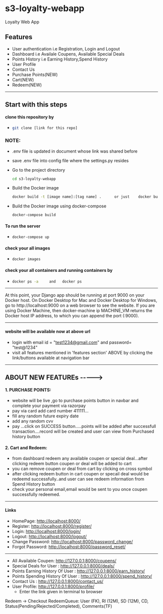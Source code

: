 # s3-loyalty-webapp
Loyalty Web App

## Features
- User authentication i.e Registration, Login and Logout
- Dashboard i.e Availale Coupens, Available Special Deals
- Points History i.e Earning History,Spend History
- User Profile 
- Contact Us
- Purchase Points(NEW)
- Cart(NEW)
- Redeem(NEW)

- ----------------------------------------------------------------------------------------------
## Start with this steps

#### clone this repository by 

- ```bash
  git clone [link for this repo]
  ```
 
 ### NOTE: 
 - .env file is updated in document whose link was shared before
 - save .env file into config file where the settings.py resides
 

  
- Go to the project directory
  ```bash
  cd s3-loyalty-webapp
  ```
- Build the Docker image
  ```bash
  docker build -t [image name]:[tag name] .      or just    docker build .
  ```
- Build the Docker image using docker-compose
  ```bash
  docker-compose build
  ```
#### To run the server
-   ```bash
    docker-compose up
    ```
 #### check your all images
-   ```bash
    docker images
    ```
 #### check your all containers and running containers by
 
-   ```bash
    docker ps -a     and   docker ps
    ```
 
- --------------------------------------------------------------------------

At this point, your Django app should be running at port 9000 on your Docker host. On Docker Desktop for Mac and Docker Desktop for Windows, go to http://localhost:9000 on a web browser to see the website. If you are using Docker Machine, then docker-machine ip MACHINE_VM returns the Docker host IP address, to which you can append the port (<Docker-Host-IP>:9000).
  
- ---------------------------------------------------------------------------------------

#### website will be available now at above url
- login with email id = "test1234@gmail.com" and password= "test@1234"
- visit all features mentioned in 'features section' ABOVE by clicking the link/buttons available at navigation bar

- --------------------------------------------------------------------------
  
 ## ABOUT NEW FEATUREs -----> 
 #### 1. PURCHASE POINTS:
 
 - website will be live ,go to purchase points button in navbar and complete your payment via razorpay
 - pay via card add card number 411111...
 - fill any random future expiry date
 - add any random cvv
 - pay ...click on SUCCESS button.....points will be added after successfull transaction....record will be created and user can view        from Purchased history button
 

 
 #### 2. Cart and Redeem:
  
 - from dashboard redeem any available coupen or special deal...after clicking redeem button coupen or deal will be added to cart
 - you can remove coupen or deal from cart by clicking on cross symbol
 - after clicking redeem button in cart coupen or specail deal would be redeemd successfully..and user can see redeem information from      Spend History button
 - check your personal email,email would be sent to you once coupen successfully redeemed.

- ----------------------------------------------------------------------------------


#### Links
- HomePage: <http://localhost:8000/>
- Register: <http://localhost:8000/register/>
- Login: <http://localhost:8000/login/>
- Logout: <http://localhost:8000/logout/>
- Change Password: <http://localhost:8000/password_change/>
- Forgot Password: <http://localhost:8000/password_reset/>
- -----------------------------------------------------------
- All Available Coupen: <http://127.0.0.1:8000/coupens/>
- Special Deals for User : <http://127.0.0.1:8000/deals/>
- Points Earning History Of User : <http://127.0.0.1:8000/earn_history/>
- Points Spending History Of User : <http://127.0.0.1:8000/spend_history/>
- Contact Us : <http://127.0.0.1:8000/contact_us/>
- User Profile: <http://127.0.0.1:8000/profile/>
  - Enter the link given in terminal to browser
 

Redeem -> Checkout
RedeemQueue: User (FK), RI (12M), SD (12M), CD, Status(Pending/Rejected/Completed), Comments(TF)


